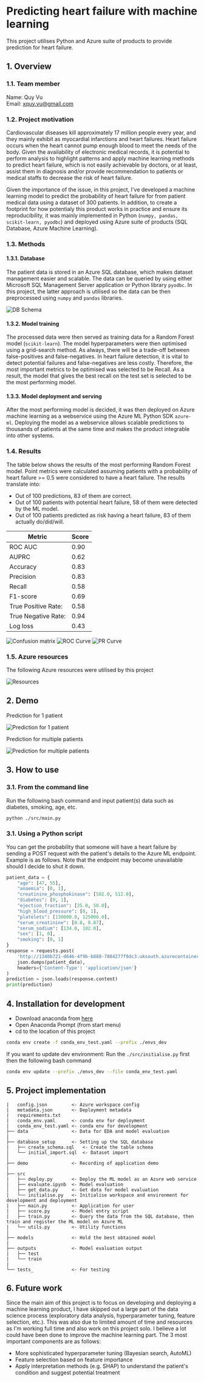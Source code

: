 # Predicting heart failure with machine learning

This project utilises Python and Azure suite of products to provide prediction for heart failure.

## 1. Overview

### 1.1. Team member

Name: Quy Vu </br>
Email: xquy.vu@gmail.com

### 1.2. Project motivation

Cardiovascular diseases kill approximately 17 million people every year, and they mainly exhibit as myocardial infarctions and heart failures. Heart failure occurs when the heart cannot pump enough blood to meet the needs of the body. Given the availability of electronic medical records, it is potential to perform analysis to highlight patterns and apply machine learning methods to predict heart failure, which is not easily achievable by doctors, or at least, assist them in diagnosis and/or provide recommendation to patients or medical staffs to decrease the risk of heart failure.

Given the importance of the issue, in this project, I've developed a machine learning model to predict the probability of heart failure for from patient medical data using a dataset of 300 patients. In addition, to create a footprint for how potentialy this product works in practice and ensure its reproducibility, it was mainly implemented in Python (`numpy, pandas, scikit-learn, pyodbc`) and deployed using Azure suite of products (SQL Database, Azure Machine Learning).

### 1.3. Methods

#### 1.3.1. Database

The patient data is stored in an Azure SQL database, which makes dataset management easier and scalable. The data can be queried by using either Microsoft SQL Management Server application or Python library `pyodbc`. In this project, the latter approach is utilised so the data can be then preprocessed using `numpy` and `pandas` libraries.

![DB Schema](src/database_setup/schema.png)

#### 1.3.2. Model training

The processed data were then served as training data for a Random Forest model (`scikit-learn`). The model hyperparameters were then optimised using a grid-search method. As always, there will be a trade-off between false-positives and false-negatives. In heart failure detection, it is vital to detect potential failures and false-negatives are less costly. Therefore, the most important metrics to be optimised was selected to be Recall. As a result, the model that gives the best recall on the test set is selected to be the most performing model.

#### 1.3.3. Model deployment and serving

After the most performing model is decided, it was then deployed on Azure machine learning as a webservice using the Azure ML Python SDK `azure-ml`. Deploying the model as a webservice allows scalable predictions to thousands of patients at the same time and makes the product integrable into other systems.

### 1.4. Results

The table below shows the results of the most performing Random Forest model. Point metrics were calculated assuming patients with a probability of heart failure >= 0.5 were considered to have a heart failure. The results translate into:

- Out of 100 predictions, 83 of them are correct.
- Out of 100 patients with potential heart failure, 58 of them were detected by the ML model.
- Out of 100 patients predicted as risk having a heart failure, 83 of them actually do/did/will.

| Metric              | Score |
| ------------------- | ----- |
| ROC AUC             | 0.90  |
| AUPRC               | 0.62  |
| Accuracy            | 0.83  |
| Precision           | 0.83  |
| Recall              | 0.58  |
| F1-score            | 0.69  |
| True Positive Rate: | 0.58  |
| True Negative Rate: | 0.94  |
| Log loss            | 0.43  |

![Confusion matrix](./outputs/confusion_matrix.png)
![ROC Curve](./outputs/roc_curve.png)
![PR Curve](./outputs/pr_curve.png)

### 1.5. Azure resources

The following Azure resources were utilised by this project

![Resources](src/database_setup/resources.png)

## 2. Demo

Prediction for 1 patient

![Prediction for 1 patient](./demo/single_case.gif)

Prediction for multiple patients

![Prediction for multiple patients](./demo/2_cases.gif)

## 3. How to use

### 3.1. From the command line

Run the following bash command and input patient(s) data such as diabetes, smoking, age, etc.

```bash
python ./src/main.py
```

### 3.1. Using a Python script

You can get the probability that someone will have a heart failure by sending a POST request with the patient's details to the Azure ML endpoint.
Example is as follows. Note that the endpoint may become unavailable should I decide to shut it down.

```python
patient_data = {
    "age": [47, 55],
    "anaemia": [0, 1],
    "creatinine_phosphokinase": [582.0, 512.0],
    "diabetes": [0, 1],
    "ejection_fraction": [25.0, 50.0],
    "high_blood_pressure": [0, 1],
    "platelets": [130000.0, 125000.0],
    "serum_creatinine": [0.8, 0.87],
    "serum_sodium": [134.0, 102.0],
    "sex": [1, 0],
    "smoking": [0, 1]
}
response = requests.post(
    'http://1340b721-d646-4f9b-b888-7884277f9dc3.uksouth.azurecontainer.io/score',
    json.dumps(patient_data),
    headers={'Content-Type': 'application/json'}
)
prediction = json.loads(response.content)
print(prediction)
```

## 4. Installation for development

- Download anaconda from [here](https://www.anaconda.com/products/individual)
- Open Anaconda Prompt (from start menu)
- cd to the location of this project

```bash
conda env create -f conda_env_test.yaml --prefix ./envs_dev
```

If you want to update dev environment: Run the `./src/initialise.py` first then the following bash command

```bash
conda env update --prefix ./envs_dev --file conda_env_test.yaml
```

## 5. Project implementation

```
|   config.json         <- Azure workspace config
|   metadata.json       <- Deployment metadata
|   requirements.txt
|   conda_env.yaml      <- conda env for deployment
|   conda_env_test.yaml <- conda env for development
├── data                <- Data for EDA and model evaluation
|
├── database_setup      <- Setting up the SQL database
|   ├── create_schema.sql   <- Create the table schema
│   └── initial_import.sql  <- Dataset import
│
├── demo                <- Recording of application demo
|
├── src
|   ├── deploy.py       <- Deploy the ML model as an Azure web service
|   ├── evaluate.ipynb  <- Model evaluation
│   ├── get_data.py     <- Get data for model evaluation
|   └── initialise.py   <- Initialise workspace and environment for development and deployment
|   ├── main.py         <- Application for user
|   ├── score.py        <- Model entry script
|   ├── train.py        <- Query the data from the SQL database, then train and register the ML model on Azure ML
|   └── utils.py        <- Utility functions
│
├── models              <- Hold the best obtained model
|
├── outputs             <- Model evaluation output
|   ├── test
|   └── train
|
└── tests_              <- For testing
```

## 6. Future work

Since the main aim of this project is to focus on developing and deploying a machine learning product, I have skipped out a large part of the data science process (exploratory data analysis, hyperparameter tuning, feature selection, etc.). This was also due to limited amount of time and resources as I'm working full time and also work on this project solo. I believe a lot could have been done to improve the machine learning part. The 3 most important components are as follows:

- More sophisticated hyperparameter tuning (Bayesian search, AutoML)
- Feature selection based on feature importance
- Apply interpretation methods (e.g. SHAP) to understand the patient's condition and suggest potential treatment



